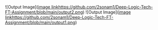 ![Output Image]([image link](https://github.com/2sonam1/Deep-Logic-Tech-FT-Assignment/blob/main/output2.png)https://github.com/2sonam1/Deep-Logic-Tech-FT-Assignment/blob/main/output2.png)
![Output Image]([image link](https://github.com/2sonam1/Deep-Logic-Tech-FT-Assignment/blob/main/output1.png)https://github.com/2sonam1/Deep-Logic-Tech-FT-Assignment/blob/main/output1.png)
